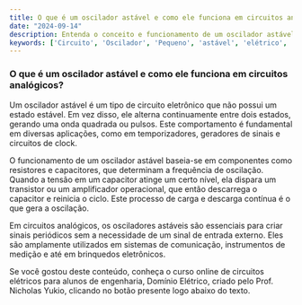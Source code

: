 ```yaml
---
title: O que é um oscilador astável e como ele funciona em circuitos analógicos?
date: "2024-09-14"
description: Entenda o conceito e funcionamento de um oscilador astável em circuitos analógicos.
keywords: ['Circuito', 'Oscilador', 'Pequeno', 'astável', 'elétrico', 'Circuito', 'ponte']
---
```


### O que é um oscilador astável e como ele funciona em circuitos analógicos?

Um oscilador astável é um tipo de circuito eletrônico que não possui um estado estável. Em vez disso, ele alterna continuamente entre dois estados, gerando uma onda quadrada ou pulsos. Este comportamento é fundamental em diversas aplicações, como em temporizadores, geradores de sinais e circuitos de clock.

O funcionamento de um oscilador astável baseia-se em componentes como resistores e capacitores, que determinam a frequência de oscilação. Quando a tensão em um capacitor atinge um certo nível, ela dispara um transistor ou um amplificador operacional, que então descarrega o capacitor e reinicia o ciclo. Este processo de carga e descarga contínua é o que gera a oscilação.

Em circuitos analógicos, os osciladores astáveis são essenciais para criar sinais periódicos sem a necessidade de um sinal de entrada externo. Eles são amplamente utilizados em sistemas de comunicação, instrumentos de medição e até em brinquedos eletrônicos.

Se você gostou deste conteúdo, conheça o curso online de circuitos elétricos para alunos de engenharia, Domínio Elétrico, criado pelo Prof. Nicholas Yukio, clicando no botão presente logo abaixo do texto.